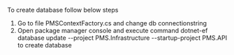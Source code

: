 To create database follow below steps

1. Go to file PMSContextFactory.cs and change db connectionstring
2. Open package manager console and execute command dotnet-ef database update --project PMS.Infrastructure --startup-project PMS.API to create database

